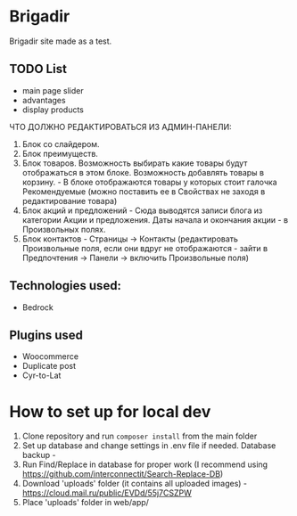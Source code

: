 # Brigadir

Brigadir site made as a test. 

## TODO List

- main page slider
- advantages
- display products

ЧТО ДОЛЖНО РЕДАКТИРОВАТЬСЯ ИЗ АДМИН-ПАНЕЛИ:
1. Блок со слайдером.
2. Блок преимуществ.
3. Блок товаров. Возможность выбирать какие товары будут отображаться в этом блоке.
Возможность добавлять товары в корзину. - В блоке отображаются товары у которых стоит галочка Рекомендуемые (можно поставить ее в Свойствах не заходя в редактирование товара)
4. Блок акций и предложений - Сюда выводятся записи блога из категории Акции и предложения. Даты начала и окончания акции - в Произвольных полях.
6. Блок контактов - Страницы -> Контакты (редактировать Произвольные поля, если они вдруг не отображаются - зайти в Предпочтения -> Панели -> включить Произвольные поля)

## Technologies used:

- Bedrock

## Plugins used

- Woocommerce
- Duplicate post
- Cyr-to-Lat

# How to set up for local dev

1. Clone repository and run ```composer install``` from the main folder
2. Set up database and change settings in .env file if needed. Database backup - 
3. Run Find/Replace in database for proper work (I recommend using https://github.com/interconnectit/Search-Replace-DB)
3. Download 'uploads' folder (it contains all uploaded images) - https://cloud.mail.ru/public/EVDd/55j7CSZPW
4. Place 'uploads' folder in web/app/
